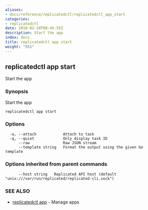 ```yaml
---
aliases:
- docs/reference/replicatedctl/replicatedctl_app_start
categories:
- replicatedctl
date: 2018-02-20T00:45:55Z
description: Start the app
index: docs
title: replicatedctl app start
weight: "551"
---
```


## replicatedctl app start

Start the app

### Synopsis


Start the app

```
replicatedctl app start
```

### Options

```
  -a, --attach            Attach to task
  -q, --quiet             Only display task ID
      --raw               Raw JSON stream
      --template string   Format the output using the given Go template
```

### Options inherited from parent commands

```
      --host string   Replicated API host (default "unix:///var/run/replicated/replicated-cli.sock")
```

### SEE ALSO
* [replicatedctl app](/api/replicatedctl/replicatedctl_app/)	 - Manage apps

